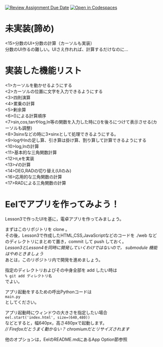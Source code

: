 [![Review Assignment Due Date](https://classroom.github.com/assets/deadline-readme-button-22041afd0340ce965d47ae6ef1cefeee28c7c493a6346c4f15d667ab976d596c.svg)](https://classroom.github.com/a/iK_BQ5En)
[![Open in Codespaces](https://classroom.github.com/assets/launch-codespace-2972f46106e565e64193e422d61a12cf1da4916b45550586e14ef0a7c637dd04.svg)](https://classroom.github.com/open-in-codespaces?assignment_repo_id=16948459)

# 未実装(諦め)
<15>分数のUI+分数の計算（カーソルも実装） <br>
分数のUI作るの難しい。UIさえ作れれば、計算するだけなのに...

# 実装した機能リスト
<1>カーソルを動かせるようにする <br>
<2>カーソルの位置に文字を入力できるようにする <br>
<3>四則演算 <br>
<4>累乗の計算 <br>
<5>剰余算 <br>
<6>()による計算順序 <br>
<7>sin,cos,tanやlog,ln等の関数を入力した時に()を後ろにつけて表示させる(カーソルも調整) <br>
<8>3sinxなどの時に3×sinxとして処理できるようにする。 <br>
<9>logやlnの足し算、引き算は掛け算、割り算して計算できるようにする <br>
<10>log,lnの計算 <br>
<11>基本的な三角関数計算 <br>
<12>π,eを実装 <br>
<13>√の計算 <br>
<14>DEG,RADの切り替え(UIのみ) <br>
<16>応用的な三角関数の計算 <br>
<17>RADによる三角関数の計算 <br>

# Eelでアプリを作ってみよう！

Lesson3で作ったUIを基に，電卓アプリを作ってみましょう。

まずはこのリポジトリを clone 。<br>
その後，Lesson3で作成したHTML,CSS,JavaScriptなどのコードを
./web などのディレクトリにまとめて置き，commit して push しておく。<br>
*Lesson3とLesson4を同時に開発していくわけではないので， submodule 機能はやめときましょう*<br>
あとは，このリポジトリ内で開発を進めましょう。

指定のディレクトリおよびその中身全部を add したい時は<br>
`% git add ディレクトリ名`<br>
でよい。

アプリ起動をするための呼出Pythonコードは<br>
`main.py`<br>
としてください。

アプリ起動時にウィンドウの大きさを指定したい場合<br>
`eel.start('index.html', size=(640,480))`<br>
などとすると，幅640px，高さ480pxで起動します。<br>
*// Firefoxだとうまく動かない？  chromiumだとリサイズされます*

他のオプションは，EelのREADME.mdにあるApp Option節参照
